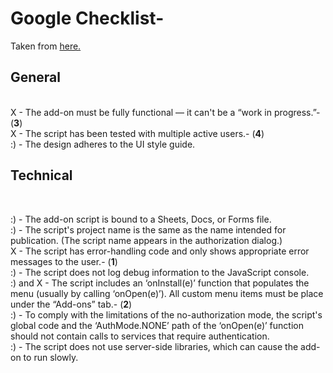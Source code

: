 Google Checklist- 
=================
Taken from <a href="https://developers.google.com/apps-script/add-ons/publish">here.</a>
<br>
<h2>General</h2>
<br>
X - The add-on must be fully functional — it can't be a “work in progress.”- (<b>3</b>) <br>
X - The script has been tested with multiple active users.- (<b>4</b>) <br>
:) - The design adheres to the UI style guide.<br>

<h2>Technical</h2><br>

:) - The add-on script is bound to a Sheets, Docs, or Forms file.<br>
:) - The script's project name is the same as the name intended for publication. (The script name appears in the authorization dialog.)<br>
X - The script has error-handling code and only shows appropriate error messages to the user.- (<b>1</b>) <br> 
:) - The script does not log debug information to the JavaScript console.<br>
:) and X - The script includes an ‘onInstall(e)’ function that populates the menu (usually by calling ‘onOpen(e)’). All custom menu items must be place under the “Add-ons” tab.- (<b>2</b>) <br>
:) - To comply with the limitations of the no-authorization mode, the script's global code and the ‘AuthMode.NONE’ path of the ‘onOpen(e)’ function should not contain calls to services that require authentication.
<br>
:) - The script does not use server-side libraries, which can cause the add-on to run slowly.
